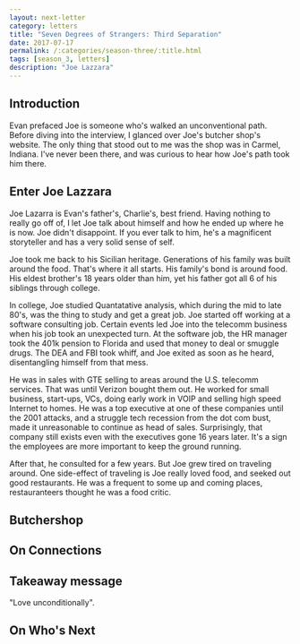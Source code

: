 ```yaml
---
layout: next-letter
category: letters
title: "Seven Degrees of Strangers: Third Separation"
date: 2017-07-17
permalink: /:categories/season-three/:title.html
tags: [season_3, letters]
description: "Joe Lazzara"
---
```


<!--
![Insert new picture here](http://gallery.tinyletterapp.com/b7acb1dd09358f1ed19f16a562a005fc08d42511/images/94ff2d22-e9e3-40a7-958b-ece4b3921ae6.png)
-->

## Introduction

Evan prefaced Joe is someone who's walked an unconventional path. Before diving
into the interview, I glanced over Joe's butcher shop's website. The only thing
that stood out to me was the shop was in Carmel, Indiana. I've never been 
there, and was curious to hear how Joe's path took him there.

## Enter Joe Lazzara

Joe Lazarra is Evan's father's, Charlie's, best friend. Having nothing to 
really go off of, I let Joe talk about himself and how he ended up where he is 
now. Joe didn't disappoint. If you ever talk to him, he's a magnificent 
storyteller and has a very solid sense of self.

Joe took me back to his Sicilian heritage. Generations of his family was built 
around the food. That's where it all starts. His family's bond is around food. 
His eldest brother's 18 years older than him, yet his father got all 6 of his 
siblings through college.

In college, Joe studied Quantatative analysis, which during the mid to late 
80's, was the thing to study and get a great job. Joe started off working at a 
software consulting job. Certain events led Joe into the telecomm business 
when his job took an unexpected turn. At the software job, the HR manager took 
the 401k pension to Florida and used that money to deal or smuggle drugs. The 
DEA and FBI took whiff, and Joe exited as soon as he heard, disentangling 
himself from that mess. 

He was in sales with GTE selling to areas around the U.S. telecomm services. 
That was until Verizon bought them out. He worked for small business, 
start-ups, VCs, doing early work in VOIP and selling high speed Internet to 
homes. He was a top executive at one of these companies until the 2001 
attacks, and a struggle tech recession from the dot com bust, made it 
unreasonable to continue as head of sales. Surprisingly, that company still 
exists even with the executives gone 16 years later. It's a sign the employees 
are more important to keep the ground running.

After that, he consulted for a few years. But Joe grew tired on traveling 
around. One side-effect of traveling is Joe really loved food, and seeked out 
good restaurants. He was a frequent to some up and coming places, 
restauranteers thought he was a food critic.

## Butchershop

## On Connections

## Takeaway message

"Love unconditionally".

## On Who's Next
